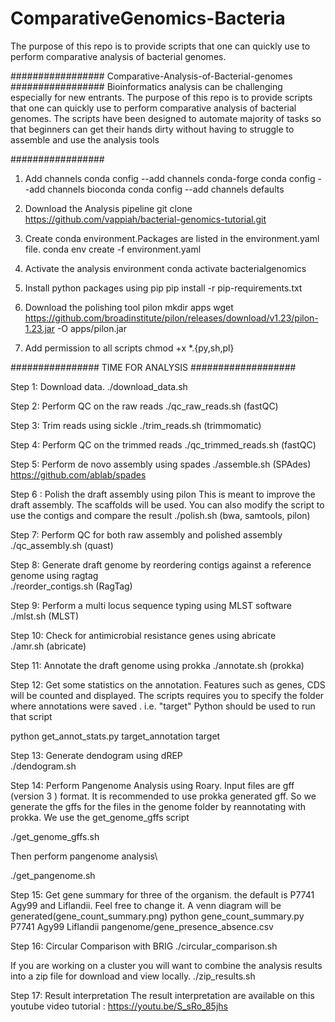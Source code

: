 # ComparativeGenomics-Bacteria
 The purpose of this repo is to provide scripts that one can quickly use to perform comparative analysis of bacterial genomes.

 #################  Comparative-Analysis-of-Bacterial-genomes  #################
Bioinformatics analysis can be challenging especially for new entrants. The purpose of this repo is to provide scripts that one can quickly use to perform comparative analysis of bacterial genomes. The scripts have been designed to automate majority of tasks so that beginners can get their hands dirty without having to struggle to assemble and use the analysis tools

#################

1. Add channels
conda config --add channels conda-forge
conda config --add channels bioconda
conda config --add channels defaults

2. Download the Analysis pipeline
git clone https://github.com/vappiah/bacterial-genomics-tutorial.git

3. Create conda environment.Packages are listed in the environment.yaml file.
conda env create -f environment.yaml

4. Activate the analysis environment
conda activate bacterialgenomics

5. Install python packages using pip
pip install -r pip-requirements.txt

6. Download the polishing tool pilon
mkdir apps
wget https://github.com/broadinstitute/pilon/releases/download/v1.23/pilon-1.23.jar -O apps/pilon.jar

7. Add permission to all scripts
chmod +x *.{py,sh,pl}

################ TIME FOR ANALYSIS ###################

Step 1: Download data.
./download_data.sh

Step 2: Perform QC on the raw reads
./qc_raw_reads.sh (fastQC)

Step 3: Trim reads using sickle
./trim_reads.sh (trimmomatic)

Step 4: Perform QC on the trimmed reads
 ./qc_trimmed_reads.sh (fastQC)

Step 5: Perform de novo assembly using spades
./assemble.sh (SPAdes)
https://github.com/ablab/spades

Step 6 : Polish the draft assembly using pilon
This is meant to improve the draft assembly. The scaffolds will be used. You can also modify the script to use the contigs and compare the result
./polish.sh (bwa, samtools, pilon)

Step 7: Perform QC for both raw assembly and polished assembly
./qc_assembly.sh (quast)

Step 8: Generate draft genome by reordering contigs against a reference genome using ragtag\
./reorder_contigs.sh (RagTag)

Step 9: Perform a multi locus sequence typing using MLST software\
./mlst.sh (MLST)

Step 10: Check for antimicrobial resistance genes using abricate\
./amr.sh (abricate)

Step 11: Annotate the draft genome using prokka
./annotate.sh (prokka)

Step 12: Get some statistics on the annotation.
Features such as genes, CDS will be counted and displayed.
The scripts requires you to specify the folder where annotations were saved . 
i.e. "target" Python should be used to run that script

python get_annot_stats.py target_annotation target

Step 13: Generate dendogram using dREP\
./dendogram.sh

Step 14: Perform Pangenome Analysis using Roary.
Input files are gff (version 3 ) format. It is recommended to use prokka generated gff.
So we generate the gffs for the files in the genome folder by reannotating with prokka.
We use the get_genome_gffs script

./get_genome_gffs.sh 

Then perform pangenome analysis\

./get_pangenome.sh

Step 15: Get gene summary for three of the organism. the default is P7741 Agy99 and Liflandii.
Feel free to change it. A venn diagram will be generated(gene_count_summary.png)
python gene_count_summary.py P7741 Agy99 Liflandii pangenome/gene_presence_absence.csv

Step 16: Circular Comparison with BRIG
 ./circular_comparison.sh

If you are working on a cluster you will want to combine the analysis results into a zip file for download and view locally. 
./zip_results.sh

Step 17: Result interpretation
The result interpretation are available on this youtube video tutorial : https://youtu.be/S_sRo_85jhs
